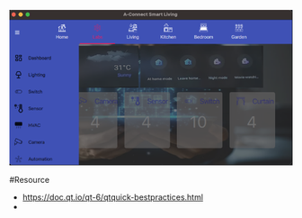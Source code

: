 
![demo-1](https://github.com/avble/qt_mock/blob/main/doc/images/home_automation.png?raw=true)



#Resource
* https://doc.qt.io/qt-6/qtquick-bestpractices.html
* 